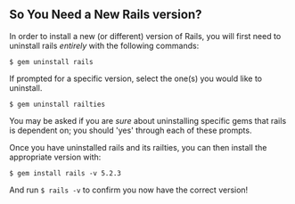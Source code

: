 ## So You Need a New Rails version?

In order to install a new (or different) version of Rails, you will first need to uninstall rails *entirely* with the following commands:

```
$ gem uninstall rails
```
If prompted for a specific version, select the one(s) you would like to uninstall.

```
$ gem uninstall railties
```

You may be asked if you are _sure_ about uninstalling specific gems that rails is dependent on; you should 'yes' through each of these prompts.

Once you have uninstalled rails and its railties, you can then install the appropriate version with:

```
$ gem install rails -v 5.2.3
```

And run `$ rails -v` to confirm you now have the correct version!
